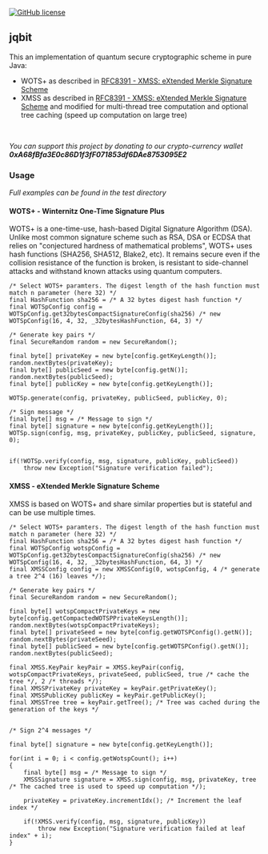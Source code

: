 [![GitHub license](https://img.shields.io/github/license/0rtis/jqbit.svg?style=flat-square)](https://github.com/0rtis/jqbit/blob/master/LICENSE)

## jqbit

This an implementation of quantum secure cryptographic scheme in pure Java:
- WOTS+ as described in [RFC8391 -  XMSS: eXtended Merkle Signature Scheme](https://tools.ietf.org/html/rfc8391)
- XMSS as described in [RFC8391 -  XMSS: eXtended Merkle Signature Scheme](https://tools.ietf.org/html/rfc8391) and modified for multi-thread tree
 computation and optional tree caching (speed up computation on large tree)

<br/>

*You can support this project by donating to our crypto-currency wallet **0xA68fBfa3E0c86D1f3fF071853df6DAe8753095E2***


### Usage
*Full examples can be found in the test directory*
#### WOTS+ - Winternitz One-Time Signature Plus
WOTS+ is a one-time-use, hash-based Digital Signature Algorithm (DSA).
Unlike most common signature scheme such as RSA, DSA or ECDSA that relies on "conjectured hardness of mathematical problems", WOTS+ uses hash
functions (SHA256, SHA512, Blake2, etc). It remains secure even if the collision resistance of the function is broken, is resistant to 
side-channel attacks and withstand known attacks using quantum computers.
 
```
/* Select WOTS+ paramters. The digest length of the hash function must match n parameter (here 32) */
final HashFunction sha256 = /* A 32 bytes digest hash function */
final WOTSpConfig config = WOTSpConfig.get32bytesCompactSignatureConfig(sha256) /* new WOTSpConfig(16, 4, 32, _32bytesHashFunction, 64, 3) */

/* Generate key pairs */
final SecureRandom random = new SecureRandom();

final byte[] privateKey = new byte[config.getKeyLength()];
random.nextBytes(privateKey);
final byte[] publicSeed = new byte[config.getN()];
random.nextBytes(publicSeed);
final byte[] publicKey = new byte[config.getKeyLength()];

WOTSp.generate(config, privateKey, publicSeed, publicKey, 0);

/* Sign message */
final byte[] msg = /* Message to sign */
final byte[] signature = new byte[config.getKeyLength()];
WOTSp.sign(config, msg, privateKey, publicKey, publicSeed, signature, 0);


if(!WOTSp.verify(config, msg, signature, publicKey, publicSeed))
    throw new Exception("Signature verification failed");

```
#### XMSS - eXtended Merkle Signature Scheme
XMSS is based on WOTS+ and share similar properties but is stateful and can be use multiple times.

```
/* Select WOTS+ paramters. The digest length of the hash function must match n parameter (here 32) */
final HashFunction sha256 = /* A 32 bytes digest hash function */
final WOTSpConfig wotspConfig = WOTSpConfig.get32bytesCompactSignatureConfig(sha256) /* new WOTSpConfig(16, 4, 32, _32bytesHashFunction, 64, 3) */
final XMSSConfig config = new XMSSConfig(0, wotspConfig, 4 /* generate a tree 2^4 (16) leaves */);

/* Generate key pairs */
final SecureRandom random = new SecureRandom();

final byte[] wotspCompactPrivateKeys = new byte[config.getCompactedWOTSPPrivateKeysLength()];
random.nextBytes(wotspCompactPrivateKeys);
final byte[] privateSeed = new byte[config.getWOTSPConfig().getN()];
random.nextBytes(privateSeed);
final byte[] publicSeed = new byte[config.getWOTSPConfig().getN()];
random.nextBytes(publicSeed);

final XMSS.KeyPair keyPair = XMSS.keyPair(config, wotspCompactPrivateKeys, privateSeed, publicSeed, true /* cache the tree */, 2 /* threads */);
final XMSSPrivateKey privateKey = keyPair.getPrivateKey();
final XMSSPublicKey publicKey = keyPair.getPublicKey();
final XMSSTree tree = keyPair.getTree(); /* Tree was cached during the generation of the keys */


/* Sign 2^4 messages */

final byte[] signature = new byte[config.getKeyLength()];

for(int i = 0; i < config.getWotspCount(); i++)
{
    final byte[] msg = /* Message to sign */
    XMSSSignature signature = XMSS.sign(config, msg, privateKey, tree /* The cached tree is used to speed up computation */);

    privateKey = privateKey.incrementIdx(); /* Increment the leaf index */

    if(!XMSS.verify(config, msg, signature, publicKey))
        throw new Exception("Signature verification failed at leaf index" + i);
}

```
